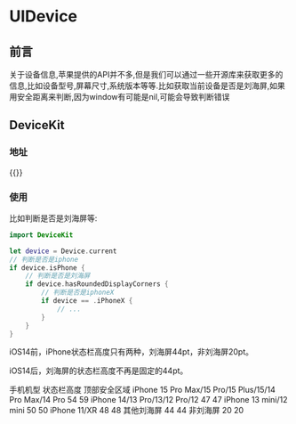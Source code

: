 # UIDevice

<!--more-->
## 前言
关于设备信息,苹果提供的API并不多,但是我们可以通过一些开源库来获取更多的信息,比如设备型号,屏幕尺寸,系统版本等等.比如获取当前设备是否是刘海屏,如果用安全距离来判断,因为window有可能是nil,可能会导致判断错误
## DeviceKit
### 地址
{{<link href="https://github.com/devicekit/DeviceKit" content="【DeviceKit】">}}
### 使用
比如判断是否是刘海屏等:<br>

```swift
import DeviceKit

let device = Device.current
// 判断是否是iphone
if device.isPhone {
    // 判断是否是刘海屏
    if device.hasRoundedDisplayCorners {
        // 判断是否是iphoneX
        if device == .iPhoneX {
            // ...
        }
    }
}
```

iOS14前，iPhone状态栏高度只有两种，刘海屏44pt，非刘海屏20pt。

iOS14后，刘海屏的状态栏高度不再是固定的44pt。

手机机型	状态栏高度	顶部安全区域
iPhone 15 Pro Max/15 Pro/15 Plus/15/14 Pro Max/14 Pro	54	59
iPhone 14/13 Pro/13/12 Pro/12	47	47
iPhone 13 mini/12 mini	50	50
iPhone 11/XR	48	48
其他刘海屏	44	44
非刘海屏	20	20


